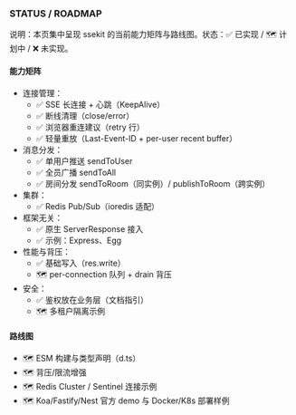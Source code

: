 ### STATUS / ROADMAP

说明：本页集中呈现 ssekit 的当前能力矩阵与路线图。状态：✅ 已实现 / 🗺️ 计划中 / ❌ 未实现。

#### 能力矩阵
- 连接管理：
    - ✅ SSE 长连接 + 心跳（KeepAlive）
    - ✅ 断线清理（close/error）
    - ✅ 浏览器重连建议（retry 行）
    - ✅ 轻量重放（Last-Event-ID + per-user recent buffer）
- 消息分发：
    - ✅ 单用户推送 sendToUser
    - ✅ 全员广播 sendToAll
    - ✅ 房间分发 sendToRoom（同实例）/ publishToRoom（跨实例）
- 集群：
    - ✅ Redis Pub/Sub（ioredis 适配）
- 框架无关：
    - ✅ 原生 ServerResponse 接入
    - ✅ 示例：Express、Egg
- 性能与背压：
    - ✅ 基础写入（res.write）
    - 🗺️ per-connection 队列 + drain 背压
- 安全：
    - ✅ 鉴权放在业务层（文档指引）
    - 🗺️ 多租户隔离示例

#### 路线图
- 🗺️ ESM 构建与类型声明（d.ts）
- 🗺️ 背压/限流增强
- 🗺️ Redis Cluster / Sentinel 连接示例
- 🗺️ Koa/Fastify/Nest 官方 demo 与 Docker/K8s 部署样例
